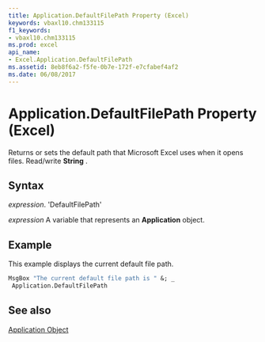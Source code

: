 ```yaml
---
title: Application.DefaultFilePath Property (Excel)
keywords: vbaxl10.chm133115
f1_keywords:
- vbaxl10.chm133115
ms.prod: excel
api_name:
- Excel.Application.DefaultFilePath
ms.assetid: 8eb8f6a2-f5fe-0b7e-172f-e7cfabef4af2
ms.date: 06/08/2017
---
```



# Application.DefaultFilePath Property (Excel)

Returns or sets the default path that Microsoft Excel uses when it opens files. Read/write  **String** .


## Syntax

 _expression_. 'DefaultFilePath'

 _expression_ A variable that represents an **Application** object.


## Example

This example displays the current default file path.


```vb
MsgBox "The current default file path is " &; _ 
 Application.DefaultFilePath
```


## See also


[Application Object](Excel.Application(objec).md)


